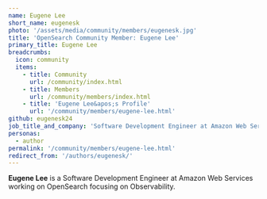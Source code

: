 ```yaml
---
name: Eugene Lee
short_name: eugenesk
photo: '/assets/media/community/members/eugenesk.jpg'
title: 'OpenSearch Community Member: Eugene Lee'
primary_title: Eugene Lee
breadcrumbs:
  icon: community
  items:
    - title: Community
      url: /community/index.html
    - title: Members
      url: /community/members/index.html
    - title: 'Eugene Lee&apos;s Profile'
      url: '/community/members/eugene-lee.html'
github: eugenesk24
job_title_and_company: 'Software Development Engineer at Amazon Web Services'
personas:
  - author
permalink: '/community/members/eugene-lee.html'
redirect_from: '/authors/eugenesk/'
---
```


**Eugene Lee** is a Software Development Engineer at Amazon Web Services working on OpenSearch focusing on Observability. 